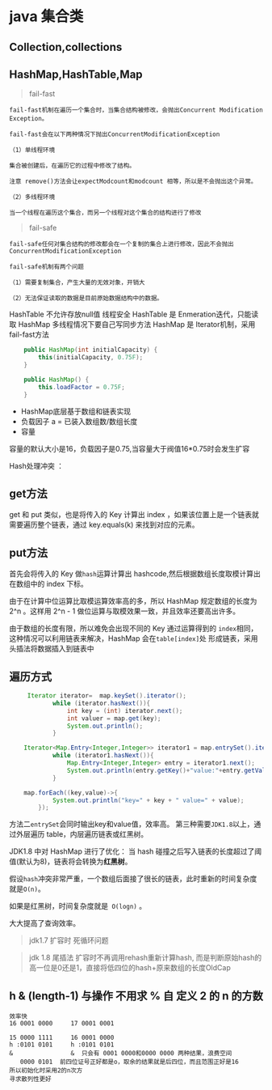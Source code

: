 # java 集合类
## Collection,collections
## HashMap,HashTable,Map
> fail-fast

    fail-fast机制在遍历一个集合时，当集合结构被修改，会抛出Concurrent Modification Exception。
    
    fail-fast会在以下两种情况下抛出ConcurrentModificationException
    
    （1）单线程环境
    
    集合被创建后，在遍历它的过程中修改了结构。
    
    注意 remove()方法会让expectModcount和modcount 相等，所以是不会抛出这个异常。
    
    （2）多线程环境
    
    当一个线程在遍历这个集合，而另一个线程对这个集合的结构进行了修改
    
> fail-safe
    
    fail-safe任何对集合结构的修改都会在一个复制的集合上进行修改，因此不会抛出ConcurrentModificationException
    
    fail-safe机制有两个问题
    
    （1）需要复制集合，产生大量的无效对象，开销大
    
    （2）无法保证读取的数据是目前原始数据结构中的数据。
    


HashTable 不允许存放null值 线程安全
    HashTable 是 Enmeration迭代，只能读取
HashMap 多线程情况下要自己写同步方法 
   HashMap 是 Iterator机制，采用fail-fast方法
```java
    public HashMap(int initialCapacity) {
        this(initialCapacity, 0.75F);
    }

    public HashMap() {
        this.loadFactor = 0.75F;
    }
```
- HashMap底层基于数组和链表实现
- 负载因子 a = 已装入数组数/数组长度
- 容量

容量的默认大小是16，负载因子是0.75,当容量大于阀值16*0.75时会发生扩容

Hash处理冲突 ： 

## get方法
get 和 put 类似，也是将传入的 Key 计算出 index ，如果该位置上是一个链表就需要遍历整个链表，通过 key.equals(k) 来找到对应的元素。
## put方法
首先会将传入的 Key 做`hash`运算计算出 hashcode,然后根据数组长度取模计算出在数组中的 index 下标。

由于在计算中位运算比取模运算效率高的多，所以 HashMap 规定数组的长度为
 2^n 。这样用 2^n - 1 做位运算与取模效果一致，并且效率还要高出许多。

由于数组的长度有限，所以难免会出现不同的 Key 通过运算得到的
 `index`相同，这种情况可以利用链表来解决，HashMap 会在`table[index]`处
 形成链表，采用头插法将数据插入到链表中
## 遍历方式
```java
     Iterator iterator=  map.keySet().iterator();
            while (iterator.hasNext()){
                int key = (int) iterator.next();
                int valuer = map.get(key);
                System.out.println();
            }
```
```java
    Iterator<Map.Entry<Integer,Integer>> iterator1 = map.entrySet().iterator();
            while (iterator1.hasNext()){
                Map.Entry<Integer,Integer> entry = iterator1.next();
                System.out.println(entry.getKey()+"value:"+entry.getValue());
            }
```
```java
    map.forEach((key,value)->{
            System.out.println("key=" + key + " value=" + value);
        });
```

方法二`entrySet`会同时输出key和value值，效率高。
第三种需要`JDK1.8`以上，通过外层遍历 table，内层遍历链表或红黑树。


JDK1.8 中对 HashMap 进行了优化： 当 hash 碰撞之后写入链表的长度超过了阈值(默认为8)，链表将会转换为**红黑树**。

假设`hash`冲突非常严重，一个数组后面接了很长的链表，此时重新的时间复杂度就是`O(n)`。

如果是红黑树，时间复杂度就是` O(logn)` 。

大大提高了查询效率。

> jdk1.7 扩容时 死循环问题
    
> jdk 1.8 尾插法 扩容时不再调用rehash重新计算hash,
而是判断原始hash的高一位是0还是1，直接将低四位的hash+原来数组的长度OldCap
    

## h & (length-1) 与操作   不用求 % 自 定义 2 的 n 的方数
    效率快
    16 0001 0000     17 0001 0001
    
    15 0000 1111     16 0001 0000
    h :0101 0101     h :0101 0101
    &                &  只会有 0001 0000和0000 0000 两种结果，浪费空间
       0000 0101  前四位证号正好都是o，取余的结果就是后四位，而且范围正好是16 
    所以初始化时采用2的n次方
    寻求散列性更好 

































